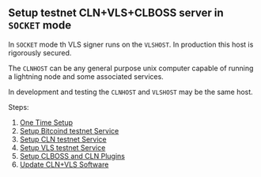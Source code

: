 ## Setup testnet CLN+VLS+CLBOSS server in `SOCKET` mode

In `SOCKET` mode th VLS signer runs on the `VLSHOST`.  In production
this host is rigorously secured.

The `CLNHOST` can be any general purpose unix computer capable of
running a lightning node and some associated services.

In development and testing the `CLNHOST` and `VLSHOST` may be the same host.

Steps:
1. [One Time Setup](one-time-setup.md)
2. [Setup Bitcoind testnet Service](./bitcoind-testnet-service.md)
3. [Setup CLN testnet Service](./cln-testnet-service.md)
4. [Setup VLS testnet Service](./vls-testnet-service.md)
5. [Setup CLBOSS and CLN Plugins](./clboss-plugins-setup.md)
6. [Update CLN+VLS Software](./update.md)

